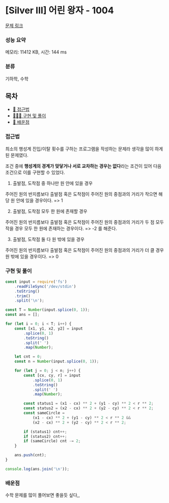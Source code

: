 # [Silver III] 어린 왕자 - 1004

[문제 링크](https://www.acmicpc.net/problem/1004)

### 성능 요약

메모리: 11412 KB, 시간: 144 ms

### 분류

기하학, 수학

## 목차

-   [🤔 접근법](#접근법)
-   [👨🏻‍💻 구현 및 풀이](#구현-및-풀이)
-   [🫢 배운점](#배운점)

### 접근법

최소의 행성계 진입/이탈 횟수를 구하는 프로그램을 작성하는 문제라 생각을 많이 하게 된 문제였다.

조건 중에 **행성계의 경계가 맞닿거나 서로 교차하는 경우는 없다**라는 조건이 있어 다음 조건으로 이를 구현할 수 있었다.

1. 출발점, 도착점 중 하나만 원 안에 있을 경우

주어진 원의 반지름보다 출발점 혹은 도착점이 주어진 원의 중점과의 거리가 작으면 해당 원 안에 있을 경우이다.
=> 1

2. 출발점, 도착점 모두 한 원에 존재할 경우

주어진 원의 반지름보다 출발점 혹은 도착점이 주어진 원의 중점과의 거리가 두 점 모두 작을 경우 모두 한 원에 존재하는 경우이다.
=> -2 를 해준다.

3. 출발점, 도착점 둘 다 원 밖에 있을 경우

주어진 원의 반지름보다 출발점 혹은 도착점이 주어진 원의 중점과의 거리가 더 클 경우 원 밖에 있을 경우이다.
=> 0

### 구현 및 풀이

```javascript
const input = require('fs')
    .readFileSync('/dev/stdin')
    .toString()
    .trim()
    .split('\n');

const T = Number(input.splice(0, 1));
const ans = [];

for (let i = 0; i < T; i++) {
    const [x1, y1, x2, y2] = input
        .splice(0, 1)
        .toString()
        .split(' ')
        .map(Number);

    let cnt = 0;
    const n = Number(input.splice(0, 1));

    for (let j = 0; j < n; j++) {
        const [cx, cy, r] = input
            .splice(0, 1)
            .toString()
            .split(' ')
            .map(Number);

        const status1 = (x1 - cx) ** 2 + (y1 - cy) ** 2 < r ** 2;
        const status2 = (x2 - cx) ** 2 + (y2 - cy) ** 2 < r ** 2;
        const sameCircle =
            (x1 - cx) ** 2 + (y1 - cy) ** 2 < r ** 2 &&
            (x2 - cx) ** 2 + (y2 - cy) ** 2 < r ** 2;

        if (status1) cnt++;
        if (status2) cnt++;
        if (sameCircle) cnt -= 2;
    }

    ans.push(cnt);
}

console.log(ans.join('\n'));
```

### 배운점

수학 문제를 많이 풀어보면 좋을듯 싶다,,

